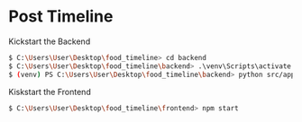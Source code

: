 # Post Timeline

Kickstart the Backend

```bash
$ C:\Users\User\Desktop\food_timeline> cd backend
$ C:\Users\User\Desktop\food_timeline\backend> .\venv\Scripts\activate.bat
$ (venv) PS C:\Users\User\Desktop\food_timeline\backend> python src/app.py
```

Kiskstart the Frontend

```bash
$ C:\Users\User\Desktop\food_timeline\frontend> npm start
```
